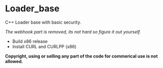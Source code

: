 # Loader_base
C++ Loader base with basic security.

*The webhook part is removed, its not hard so figure it out yourself.*

- Build x86 release
- Install CURL and CURLPP (x86)

**Copyright, using or selling any part of the code for commerical use is not allowed.**
